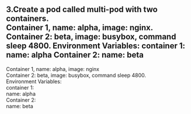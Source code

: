 3.Create a pod called multi-pod with two containers.     
Container 1, name: alpha, image: nginx. Container 2: beta, image: busybox, command sleep 4800.   Environment Variables: container 1:   name: alpha   Container 2:   name: beta 
----------------------------    
Container 1, name: alpha, image: nginx   
Container 2: beta, image: busybox, command sleep 4800.   
Environment Variables:   
container 1:   
name: alpha   
Container 2:   
name: beta   
